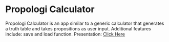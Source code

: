 # Propologi Calculator
Propologi Calculator is an app similar to a generic calculator that generates a truth table and takes propositions as user input. Additional features include: save and load function.
Presentation: [Click Here](https://www.canva.com/design/DAFU63rBUzE/_2qL3NSsJs6WBGCveMHBpg/viewutm_content=DAFU63rBUzE&utm_campaign=designshare&utm_medium=link&utm_source=publishsharelink)
